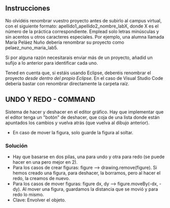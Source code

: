 ## Instrucciones

No olvidéis renombrar vuestro proyecto antes de subirlo al campus virtual, con el siguiente formato: apellido1_apellido2_nombre_labX, donde X es el número de la práctica correspondiente. Emplead solo letras minúsculas y sin acentos u otros caracteres especiales. Por ejemplo, una alumna llamada María Peláez Nuño debería renombrar su proyecto como pelaez_nuno_maria_lab5.

Si por alguna razón necesitarais enviar más de un proyecto, añadid un sufijo a lo anterior para identificar cada uno.

Tened en cuenta que, si estáis usando Eclipse, deberéis renombrar el proyecto _desde dentro del propio Eclipse_. En el caso de Visual Studio Code debería bastar con renombrar directamente la carpeta raíz.

## UNDO Y REDO - COMMAND

Sistema de hacer y deshacer en el editor gráfico. Hay que implementar que el editor tenga un "botón" de deshacer, que coja de una lista donde están apuntados los cambios y vuelva atrás (que vuelva al dibujo anterior).

- En caso de mover la figura, solo guarde la figura al soltar.

### Solución

- Hay que basarse en dos pilas, una para undo y otra para redo (se puede hacer en una pero mejor en 2).
- Para los casos de crear figuras: figure --> drawing.remove(figure). Si hemos creado una figura, para deshacer, la borramos, pero al hacer el redo, la creamos de nuevo.
- Para los casos de mover figuras: figure dx, dy --> figure.moveBy(-dx, -dy). Al mover una figura, guardamos la distancia que se movió y para redo lo mismo.
- Clave: Envolver el objeto.

